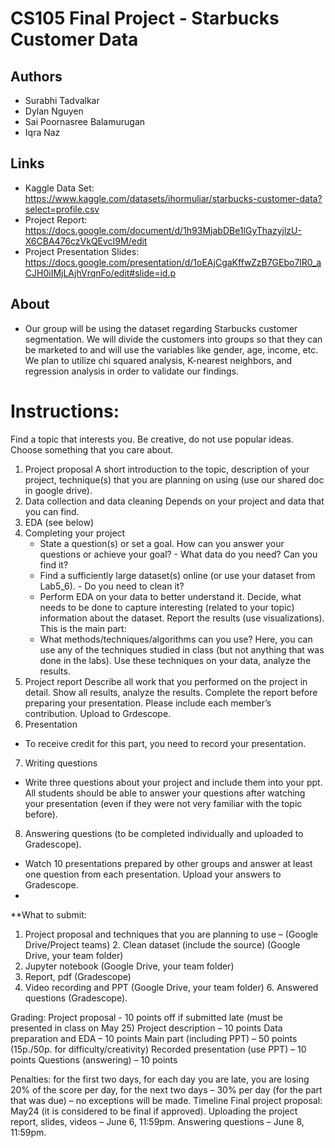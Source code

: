 # CS105 Final Project - Starbucks Customer Data

## Authors
 * Surabhi Tadvalkar 
 * Dylan Nguyen
 * Sai Poornasree Balamurugan
 * Iqra Naz  

## Links
 * Kaggle Data Set: https://www.kaggle.com/datasets/ihormuliar/starbucks-customer-data?select=profile.csv
 * Project Report: https://docs.google.com/document/d/1h93MjabDBe1lGyThazyjlzU-X6CBA476czVkQEvcI9M/edit
 * Project Presentation Slides: https://docs.google.com/presentation/d/1oEAjCgaKffwZzB7GEbo7lR0_aCJH0iIMjLAjhVrqnFo/edit#slide=id.p



## About
  * Our group will be using the dataset regarding Starbucks customer segmentation. We will divide the customers into groups so that they can be marketed to and will use the variables like gender, age, income, etc. We plan to utilize chi squared analysis, K-nearest neighbors, and regression analysis in order to validate our findings.


# Instructions:

Find a topic that interests you. Be creative, do not use popular ideas. Choose something that you care about.
1. Project proposal
A short introduction to the topic, description of your project, technique(s) that you are planning on using (use our shared doc in google drive).
2. Data collection and data cleaning
Depends on your project and data that you can find.
3. EDA
(see below)
4. Completing your project
   - State a question(s) or set a goal. How can you answer your questions or achieve your goal? - What data do you need? Can you find it?
   - Find a sufficiently large dataset(s) online (or use your dataset from Lab5_6). - Do you need to clean it?
   - Perform EDA on your data to better understand it. Decide, what needs to be done to capture interesting (related to your topic) information about the dataset. Report the results (use visualizations).
   This is the main part:
   - What methods/techniques/algorithms can you use? Here, you can use any of the techniques studied in class (but not anything that was done in the labs).
   Use these techniques on your data, analyze the results.
5. Project report
Describe all work that you performed on the project in detail. Show all results, analyze the results. Complete the report before preparing your presentation. Please include each member’s contribution. Upload to Grdescope.
6. Presentation
  - To receive credit for this part, you need to record your presentation.
7. Writing questions
  - Write three questions about your project and include them into your ppt. All students should be able to answer your questions after watching your presentation (even if they were not very familiar with the topic before).
8. Answering questions (to be completed individually and uploaded to Gradescope).
  - Watch 10 presentations prepared by other groups and answer at least one question from each presentation. Upload your answers to Gradescope.
  - 
**What to submit:
1. Project proposal and techniques that you are planning to use – (Google Drive/Project teams) 2. Clean dataset (include the source) (Google Drive, your team folder)
3. Jupyter notebook (Google Drive, your team folder)
4. Report, pdf (Gradescope)
5. Video recording and PPT (Google Drive, your team folder) 6. Answered questions (Gradescope).


Grading:
Project proposal - 10 points off if submitted late (must be presented in class on May 25) Project description – 10 points
Data preparation and EDA – 10 points
Main part (including PPT) – 50 points (15p./50p. for difficulty/creativity)
Recorded presentation (use PPT) – 10 points Questions (answering) – 10 points
  
Penalties: for the first two days, for each day you are late, you are losing 20% of the score per day, for the next two days – 30% per day (for the part that was due) – no exceptions will be made.
Timeline
Final project proposal: May24 (it is considered to be final if approved).
 Uploading the project report, slides, videos – June 6, 11:59pm. Answering questions – June 8, 11:59pm.
